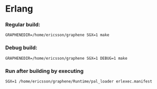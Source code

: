 # Erlang

### Regular build:

`GRAPHENEDIR=/home/ericsson/graphene SGX=1 make`

### Debug build:

`GRAPHENEDIR=/home/ericsson/graphene SGX=1 DEBUG=1 make`

### Run after building by executing

`SGX=1 /home/ericsson/graphene/Runtime/pal_loader erlexec.manifest`
